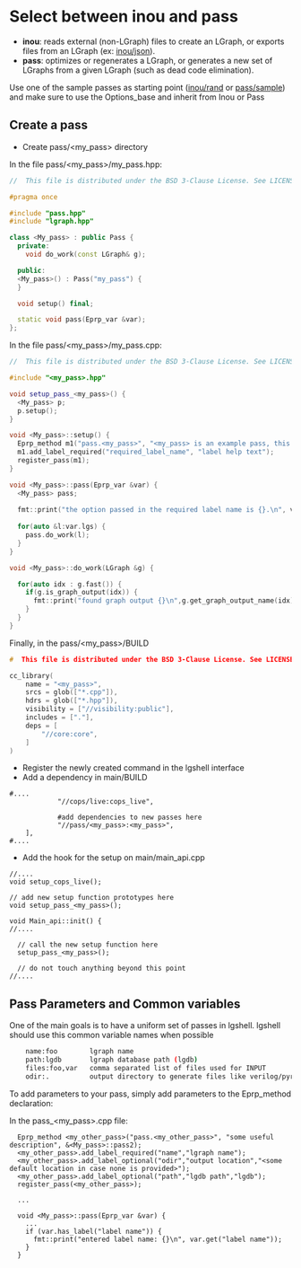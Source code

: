 # Select between inou and pass

* **inou**: reads external (non-LGraph) files to create an LGraph, or exports files from an LGraph (ex: [inou/json](../inou/json)).
* **pass**: optimizes or regenerates a LGraph, or generates a new set of LGraphs from a given LGraph (such as dead code elimination).

Use one of the sample passes as starting point ([inou/rand](../inou/json) or [pass/sample](../pass/sample)) and
 make sure to use the Options_base and inherit from Inou or Pass

## Create a pass

* Create pass/<my\_pass> directory

In the file pass/<my\_pass>/my\_pass.hpp:

```cpp
//  This file is distributed under the BSD 3-Clause License. See LICENSE for details.

#pragma once

#include "pass.hpp"
#include "lgraph.hpp"

class <My_pass> : public Pass {
  private:
    void do_work(const LGraph& g);

  public:
  <My_pass>() : Pass("my_pass") {
  }

  void setup() final;

  static void pass(Eprp_var &var);
};

```

In the file pass/<my\_pass>/my\_pass.cpp:

```cpp
//  This file is distributed under the BSD 3-Clause License. See LICENSE for details.

#include "<my_pass>.hpp"

void setup_pass_<my_pass>() {
  <My_pass> p;
  p.setup();
}

void <My_pass>::setup() {
  Eprp_method m1("pass.<my_pass>", "<my_pass> is an example pass, this is an example help text", &<My_pass>::pass);
  m1.add_label_required("required_label_name", "label help text");
  register_pass(m1);
}

void <My_pass>::pass(Eprp_var &var) {
  <My_pass> pass;
  
  fmt::print("the option passed in the required label name is {}.\n", var.get("required_label_name");
  
  for(auto &l:var.lgs) {
    pass.do_work(l);
  }
}

void <My_pass>::do_work(LGraph &g) {

  for(auto idx : g.fast()) {
    if(g.is_graph_output(idx)) {
      fmt::print("found graph output {}\n",g.get_graph_output_name(idx));
    }
  }
}
```

Finally, in the pass/<my\_pass>/BUILD

```cpp
#  This file is distributed under the BSD 3-Clause License. See LICENSE for details.

cc_library(
    name = "<my_pass>",
    srcs = glob(["*.cpp"]),
    hdrs = glob(["*.hpp"]),
    visibility = ["//visibility:public"],
    includes = ["."],
    deps = [
        "//core:core",
    ]
)
```

* Register the newly created command in the lgshell interface
* Add a dependency in main/BUILD

```
#....
            "//cops/live:cops_live",

            #add dependencies to new passes here
            "//pass/<my_pass>:<my_pass>",
    ],
#....

```

  * Add the hook for the setup on main/main\_api.cpp

```
//....
void setup_cops_live();

// add new setup function prototypes here
void setup_pass_<my_pass>();

void Main_api::init() {
//....

  // call the new setup function here
  setup_pass_<my_pass>();

  // do not touch anything beyond this point
//....
```

## Pass Parameters and Common variables

 One of the main goals is to have a uniform set of passes in lgshell. lgshell should use this common
variable names when possible

```bash
    name:foo        lgraph name
    path:lgdb       lgraph database path (lgdb)
    files:foo,var   comma separated list of files used for INPUT
    odir:.          output directory to generate files like verilog/pyrope...
```

To add parameters to your pass, simply add parameters to the Eprp\_method declaration:

In the pass\_<my_pass>.cpp file:

```
  Eprp_method <my_other_pass>("pass.<my_other_pass>", "some useful description", &<My_pass>::pass2);
  <my_other_pass>.add_label_required("name","lgraph name");
  <my_other_pass>.add_label_optional("odir","output location","<some default location in case none is provided>");
  <my_other_pass>.add_label_optional("path","lgdb path","lgdb");
  register_pass(<my_other_pass>);
  
  ...
  
  void <My_pass>::pass(Eprp_var &var) {
    ...
    if (var.has_label("label name")) {
      fmt::print("entered label name: {}\n", var.get("label name"));
    }
  }
```

